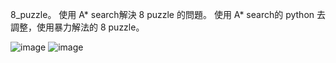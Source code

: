 8_puzzle。
使用 A* search解決 8 puzzle 的問題。
使用 A* search的 python 去調整，使用暴力解法的 8 puzzle。



![image](https://user-images.githubusercontent.com/93462710/139570063-a211bb6f-3ac9-45a7-b2b0-dfcb2d87b265.png)
![image](https://user-images.githubusercontent.com/93462710/139570085-e0dcf502-956b-457b-8df5-f9d3186da1b9.png)
